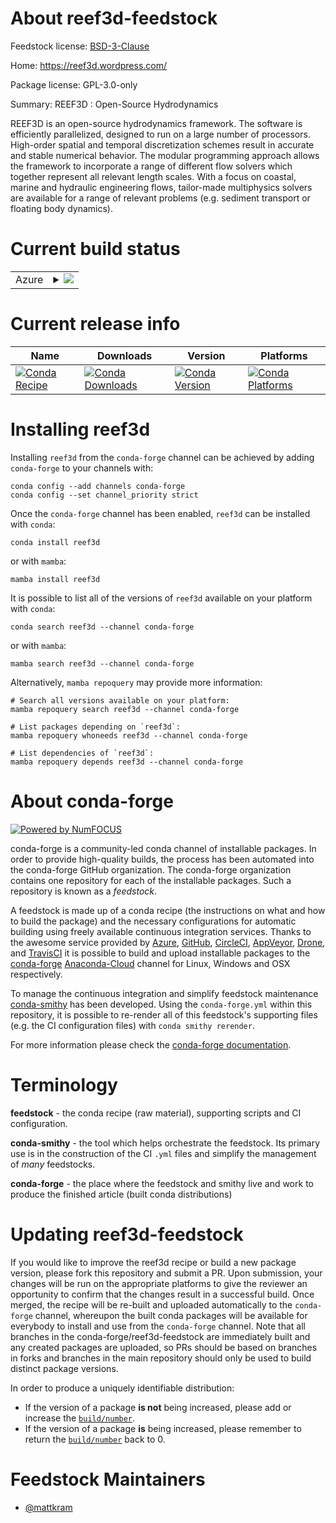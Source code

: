 About reef3d-feedstock
======================

Feedstock license: [BSD-3-Clause](https://github.com/conda-forge/reef3d-feedstock/blob/main/LICENSE.txt)

Home: https://reef3d.wordpress.com/

Package license: GPL-3.0-only

Summary: REEF3D : Open-Source Hydrodynamics

REEF3D is an open-source hydrodynamics framework.  The software is efficiently parallelized,
designed to run on a large number of processors. High-order spatial and temporal discretization
schemes result in accurate and stable numerical behavior. The modular programming approach
allows the framework to incorporate a range of different flow solvers which together represent
all relevant length scales. With a focus on coastal, marine and hydraulic engineering flows,
tailor-made multiphysics solvers are available for a range of relevant problems
(e.g. sediment transport or floating body dynamics).


Current build status
====================


<table>
    
  <tr>
    <td>Azure</td>
    <td>
      <details>
        <summary>
          <a href="https://dev.azure.com/conda-forge/feedstock-builds/_build/latest?definitionId=20613&branchName=main">
            <img src="https://dev.azure.com/conda-forge/feedstock-builds/_apis/build/status/reef3d-feedstock?branchName=main">
          </a>
        </summary>
        <table>
          <thead><tr><th>Variant</th><th>Status</th></tr></thead>
          <tbody><tr>
              <td>linux_64</td>
              <td>
                <a href="https://dev.azure.com/conda-forge/feedstock-builds/_build/latest?definitionId=20613&branchName=main">
                  <img src="https://dev.azure.com/conda-forge/feedstock-builds/_apis/build/status/reef3d-feedstock?branchName=main&jobName=linux&configuration=linux%20linux_64_" alt="variant">
                </a>
              </td>
            </tr><tr>
              <td>osx_64</td>
              <td>
                <a href="https://dev.azure.com/conda-forge/feedstock-builds/_build/latest?definitionId=20613&branchName=main">
                  <img src="https://dev.azure.com/conda-forge/feedstock-builds/_apis/build/status/reef3d-feedstock?branchName=main&jobName=osx&configuration=osx%20osx_64_" alt="variant">
                </a>
              </td>
            </tr>
          </tbody>
        </table>
      </details>
    </td>
  </tr>
</table>

Current release info
====================

| Name | Downloads | Version | Platforms |
| --- | --- | --- | --- |
| [![Conda Recipe](https://img.shields.io/badge/recipe-reef3d-green.svg)](https://anaconda.org/conda-forge/reef3d) | [![Conda Downloads](https://img.shields.io/conda/dn/conda-forge/reef3d.svg)](https://anaconda.org/conda-forge/reef3d) | [![Conda Version](https://img.shields.io/conda/vn/conda-forge/reef3d.svg)](https://anaconda.org/conda-forge/reef3d) | [![Conda Platforms](https://img.shields.io/conda/pn/conda-forge/reef3d.svg)](https://anaconda.org/conda-forge/reef3d) |

Installing reef3d
=================

Installing `reef3d` from the `conda-forge` channel can be achieved by adding `conda-forge` to your channels with:

```
conda config --add channels conda-forge
conda config --set channel_priority strict
```

Once the `conda-forge` channel has been enabled, `reef3d` can be installed with `conda`:

```
conda install reef3d
```

or with `mamba`:

```
mamba install reef3d
```

It is possible to list all of the versions of `reef3d` available on your platform with `conda`:

```
conda search reef3d --channel conda-forge
```

or with `mamba`:

```
mamba search reef3d --channel conda-forge
```

Alternatively, `mamba repoquery` may provide more information:

```
# Search all versions available on your platform:
mamba repoquery search reef3d --channel conda-forge

# List packages depending on `reef3d`:
mamba repoquery whoneeds reef3d --channel conda-forge

# List dependencies of `reef3d`:
mamba repoquery depends reef3d --channel conda-forge
```


About conda-forge
=================

[![Powered by
NumFOCUS](https://img.shields.io/badge/powered%20by-NumFOCUS-orange.svg?style=flat&colorA=E1523D&colorB=007D8A)](https://numfocus.org)

conda-forge is a community-led conda channel of installable packages.
In order to provide high-quality builds, the process has been automated into the
conda-forge GitHub organization. The conda-forge organization contains one repository
for each of the installable packages. Such a repository is known as a *feedstock*.

A feedstock is made up of a conda recipe (the instructions on what and how to build
the package) and the necessary configurations for automatic building using freely
available continuous integration services. Thanks to the awesome service provided by
[Azure](https://azure.microsoft.com/en-us/services/devops/), [GitHub](https://github.com/),
[CircleCI](https://circleci.com/), [AppVeyor](https://www.appveyor.com/),
[Drone](https://cloud.drone.io/welcome), and [TravisCI](https://travis-ci.com/)
it is possible to build and upload installable packages to the
[conda-forge](https://anaconda.org/conda-forge) [Anaconda-Cloud](https://anaconda.org/)
channel for Linux, Windows and OSX respectively.

To manage the continuous integration and simplify feedstock maintenance
[conda-smithy](https://github.com/conda-forge/conda-smithy) has been developed.
Using the ``conda-forge.yml`` within this repository, it is possible to re-render all of
this feedstock's supporting files (e.g. the CI configuration files) with ``conda smithy rerender``.

For more information please check the [conda-forge documentation](https://conda-forge.org/docs/).

Terminology
===========

**feedstock** - the conda recipe (raw material), supporting scripts and CI configuration.

**conda-smithy** - the tool which helps orchestrate the feedstock.
                   Its primary use is in the construction of the CI ``.yml`` files
                   and simplify the management of *many* feedstocks.

**conda-forge** - the place where the feedstock and smithy live and work to
                  produce the finished article (built conda distributions)


Updating reef3d-feedstock
=========================

If you would like to improve the reef3d recipe or build a new
package version, please fork this repository and submit a PR. Upon submission,
your changes will be run on the appropriate platforms to give the reviewer an
opportunity to confirm that the changes result in a successful build. Once
merged, the recipe will be re-built and uploaded automatically to the
`conda-forge` channel, whereupon the built conda packages will be available for
everybody to install and use from the `conda-forge` channel.
Note that all branches in the conda-forge/reef3d-feedstock are
immediately built and any created packages are uploaded, so PRs should be based
on branches in forks and branches in the main repository should only be used to
build distinct package versions.

In order to produce a uniquely identifiable distribution:
 * If the version of a package **is not** being increased, please add or increase
   the [``build/number``](https://docs.conda.io/projects/conda-build/en/latest/resources/define-metadata.html#build-number-and-string).
 * If the version of a package **is** being increased, please remember to return
   the [``build/number``](https://docs.conda.io/projects/conda-build/en/latest/resources/define-metadata.html#build-number-and-string)
   back to 0.

Feedstock Maintainers
=====================

* [@mattkram](https://github.com/mattkram/)


<!-- dummy commit to enable rerendering -->

